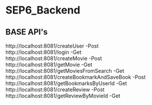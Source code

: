 # SEP6_Backend

## BASE API's
http://localhost:8081/createUser			            -Post\
http://localhost:8081/login		        	          -Get\
http://localhost:8081/createMovie		              -Post\
http://localhost:8081/getMovie			              -Get\
http://localhost:8081/getMoviesFromSearch	        -Get\
http://localhost:8081/createBookmarkAndSaveBook	  -Post\
http://localhost:8081/getBookmarksByUserId	      -Get\
http://localhost:8081/createReview		            -Post\
http://localhost:8081/getReviewByMovieId		      -Get
